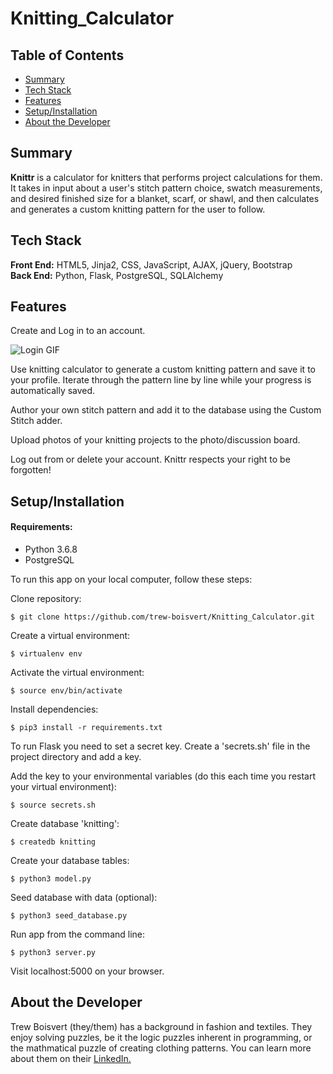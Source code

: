 # Knitting_Calculator

## Table of Contents

* [Summary](#summary)
* [Tech Stack](#tech-stack)
* [Features](#features)
* [Setup/Installation](#setup)
* [About the Developer](#developer)

## <a name="summary"></a>Summary
**Knittr** is a calculator for knitters that performs project calculations for them.  It takes in input about a user's stitch pattern choice, swatch measurements, and desired finished size for a blanket, scarf, or shawl, and then calculates and generates a custom knitting pattern for the user to follow.  

## <a name="tech-stack"></a>Tech Stack
__Front End:__ HTML5, Jinja2, CSS, JavaScript, AJAX, jQuery, Bootstrap<br/>
__Back End:__ Python, Flask, PostgreSQL, SQLAlchemy <br/>

## <a name="features"></a>Features

Create and Log in to an account.

![Login GIF](/static/images/LoginGIF.gif)

Use knitting calculator to generate a custom knitting pattern and save it to your profile.  Iterate through the pattern line by line while your progress is automatically saved.  

Author your own stitch pattern and add it to the database using the Custom Stitch adder.

Upload photos of your knitting projects to the photo/discussion board.

Log out from or delete your account.  Knittr respects your right to be forgotten!

## <a name="setup"></a>Setup/Installation

#### Requirements:

- Python 3.6.8
- PostgreSQL

To run this app on your local computer, follow these steps:

Clone repository:
```
$ git clone https://github.com/trew-boisvert/Knitting_Calculator.git
```

Create a virtual environment:
```
$ virtualenv env
```

Activate the virtual environment:
```
$ source env/bin/activate
```

Install dependencies:
```
$ pip3 install -r requirements.txt
```

To run Flask you need to set a secret key. Create a 'secrets.sh' file in the project directory and add a key.

Add the key to your environmental variables (do this each time you restart your virtual environment):
```
$ source secrets.sh
```

Create database 'knitting':
```
$ createdb knitting
```

Create your database tables:
```
$ python3 model.py
```

Seed database with data (optional):
```
$ python3 seed_database.py
```

Run app from the command line:
```
$ python3 server.py
```

Visit localhost:5000 on your browser.

## <a name="developer"></a>About the Developer

Trew Boisvert (they/them) has a background in fashion and textiles.  They enjoy solving puzzles, be it the logic puzzles inherent in programming, or the mathmatical puzzle of creating clothing patterns.  You can learn more about them on their <a href="https://www.linkedin.com/in/trew-boisvert-a78309a1/">LinkedIn.</a>
